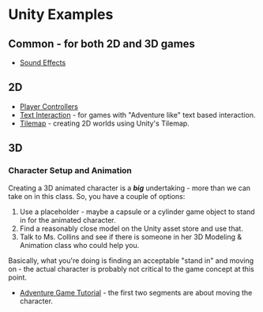 # Unity Examples

## Common - for both 2D and 3D games

* [Sound Effects][se]

## 2D

* [Player Controllers][pc]
* [Text Interaction][ti] - for games with "Adventure like" text based interaction.
* [Tilemap][tm] - creating 2D worlds using Unity's Tilemap.

## 3D

### Character Setup and Animation

Creating a 3D animated character is a ***big*** undertaking - more than we can take on in this class. So, you have a couple of options:
1. Use a placeholder - maybe a capsule or a cylinder game object to stand in for the animated character.
1. Find a reasonably close model on the Unity asset store and use that.
1. Talk to Ms. Collins and see if there is someone in her 3D Modeling & Animation class who could help you.

Basically, what you're doing is finding an acceptable "stand in" and moving on - the actual character is probably not critical to the game concept at this point.

* [Adventure Game Tutorial][3D-adventure] - the first two segments are about moving the character.

[3D-adventure]: https://assetstore.unity.com/packages/essentials/tutorial-projects/1-6-adventure-tutorial-the-player-76783

[pc]: https://github.com/DouglasUrner/Unity-Examples-Player-Controllers
[se]: https://github.com/DouglasUrner/Unity-Examples-Sound-Effects
[ti]: https://github.com/DouglasUrner/Unity-Examples-2D-Text-Interaction
[tm]: https://github.com/DouglasUrner/Unity-Examples-2D-Tilemap
